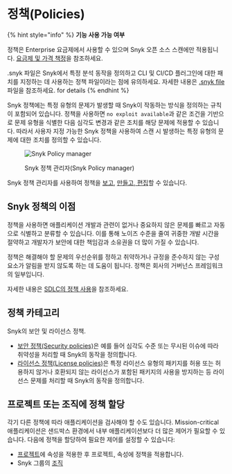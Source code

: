 # 정책(Policies)

{% hint style="info" %}
**기능 사용 가능 여부**

정책은 Enterprise 요금제에서 사용할 수 있으며 Snyk 오픈 소스 스캔에만 적용됩니다. [요금제 및 가격 책정](https://snyk.io/plans)을 참조하세요.

.snyk 파일은 Snyk에서 특정 분석 동작을 정의하고 CLI 및 CI/CD 플러그인에 대한 패치를 지정하는 데 사용하는 정책 파일이라는 점에 유의하세요. 자세한 내용은 [.snyk file](the-.snyk-file.md) 파일을 참조하세요.  for details
{% endhint %}

Snyk 정책에는 특정 유형의 문제가 발생할 때 Snyk이 작동하는 방식을 정의하는 규칙이 포함되어 있습니다. 정책을 사용하면 `no exploit available`과 같은 조건을 기반으로 문제 유형을 식별한 다음 심각도 변경과 같은 조치를 해당 문제에 적용할 수 있습니다. 따라서 사용자 지정 가능한 Snyk 정책을 사용하여 스캔 시 발생하는 특정 유형의 문제에 대한 조치를 정의할 수 있습니다.

<div align="left">

<figure><img src="../../.gitbook/assets/image (112) (1) (1) (1) (1) (1) (1) (1) (1) (1) (1) (2) (1) (2) (3).png" alt="Snyk Policy manager"><figcaption><p>Snyk 정책 관리자(Snyk Policy manager)</p></figcaption></figure>

</div>

Snyk 정책 관리자를 사용하여 정책을 [보고](view-policies.md), [만들고, 편집](create-and-edit-policies.md)할 수 있습니다.

## Snyk 정책의 이점

정책을 사용하면 애플리케이션 개발과 관련이 없거나 중요하지 않은 문제를 빠르고 자동으로 식별하고 분류할 수 있습니다. 이를 통해 노이즈 수준을 줄여 귀중한 개발 시간을 절약하고 개발자가 보안에 대한 책임감과 소유권을 더 많이 가질 수 있습니다.

정책은 해결해야 할 문제의 우선순위를 정하고 취약하거나 규정을 준수하지 않는 구성 요소가 알림을 받지 않도록 하는 데 도움이 됩니다. 정책은 회사의 거버넌스 프레임워크의 일부입니다.

자세한 내용은 [SDLC의 정책 사용](use-policies-in-the-sdlc.md)을 참조하세요.

## 정책 카테고리

Snyk의 보안 및 라이선스 정책.

* [보안 정책(Security policies)](security-policies/)은 예를 들어 심각도 수준 또는 무시된 이슈에 따라 취약성을 처리할 때 Snyk의 동작을 정의합니다.
* [라이선스 정책(License policies)](license-policies/)은 특정 라이선스 유형의 패키지를 허용 또는 허용하지 않거나 호환되지 않는 라이선스가 포함된 패키지의 사용을 방지하는 등 라이선스 문제를 처리할 때 Snyk의 동작을 정의합니다.

## 프로젝트 또는 조직에 정책 할당

각기 다른 정책에 따라 애플리케이션을 검사해야 할 수도 있습니다. Mission-critical 애플리케이션은 샌드박스 환경에서 내부 애플리케이션보다 더 많은 제어가 필요할 수 있습니다. 다음에 정책을 할당하여 필요한 제어를 설정할 수 있습니다:

* [프로젝트](assign-policies-to-projects.md)에 속성을 적용한 후 프로젝트, 속성에 정책을 적용합니다.
* Snyk 그룹의 [조직](assign-a-policy-to-an-organization.md)
